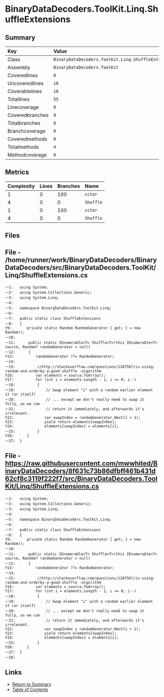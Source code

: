 ﻿# BinaryDataDecoders.ToolKit.Linq.ShuffleExtensions

## Summary

| Key             | Value                                               |
| :-------------- | :-------------------------------------------------- |
| Class           | `BinaryDataDecoders.ToolKit.Linq.ShuffleExtensions` |
| Assembly        | `BinaryDataDecoders.ToolKit`                        |
| Coveredlines    | `0`                                                 |
| Uncoveredlines  | `16`                                                |
| Coverablelines  | `16`                                                |
| Totallines      | `55`                                                |
| Linecoverage    | `0`                                                 |
| Coveredbranches | `0`                                                 |
| Totalbranches   | `8`                                                 |
| Branchcoverage  | `0`                                                 |
| Coveredmethods  | `0`                                                 |
| Totalmethods    | `4`                                                 |
| Methodcoverage  | `0`                                                 |

## Metrics

| Complexity | Lines | Branches | Name      |
| :--------- | :---- | :------- | :-------- |
| 1          | 0     | 100      | `cctor`   |
| 4          | 0     | 0        | `Shuffle` |
| 1          | 0     | 100      | `cctor`   |
| 4          | 0     | 0        | `Shuffle` |

## Files

## File - /home/runner/work/BinaryDataDecoders/BinaryDataDecoders/src/BinaryDataDecoders.ToolKit/Linq/ShuffleExtensions.cs

```CSharp
〰1:   using System;
〰2:   using System.Collections.Generic;
〰3:   using System.Linq;
〰4:   
〰5:   namespace BinaryDataDecoders.ToolKit.Linq;
〰6:   
〰7:   public static class ShuffleExtensions
〰8:   {
‼9:       private static Random RandomGenerator { get; } = new Random();
〰10:  
〰11:      public static IEnumerable<T> Shuffle<T>(this IEnumerable<T> source, Random? randomGenerator = null)
〰12:      {
‼13:          randomGenerator ??= RandomGenerator;
〰14:  
〰15:          //http://stackoverflow.com/questions/1287567/is-using-random-and-orderby-a-good-shuffle -algorithm
‼16:          var elements = source.ToArray();
‼17:          for (int i = elements.Length - 1; i >= 0; i--)
〰18:          {
〰19:              // Swap element "i" with a random earlier element it (or itself)
〰20:              // ... except we don't really need to swap it fully, as we can
〰21:              // return it immediately, and afterwards it's irrelevant.
‼22:              var swapIndex = randomGenerator.Next(i + 1);
‼23:              yield return elements[swapIndex];
‼24:              elements[swapIndex] = elements[i];
〰25:          }
‼26:      }
〰27:  }
```

## File - https://raw.githubusercontent.com/mwwhited/BinaryDataDecoders/8f631c73b86dfbff461b431d62cf8c3119f222f7/src/BinaryDataDecoders.ToolKit/Linq/ShuffleExtensions.cs

```CSharp
〰1:   using System;
〰2:   using System.Collections.Generic;
〰3:   using System.Linq;
〰4:   
〰5:   namespace BinaryDataDecoders.ToolKit.Linq;
〰6:   
〰7:   public static class ShuffleExtensions
〰8:   {
‼9:       private static Random RandomGenerator { get; } = new Random();
〰10:  
〰11:      public static IEnumerable<T> Shuffle<T>(this IEnumerable<T> source, Random? randomGenerator = null)
〰12:      {
‼13:          randomGenerator ??= RandomGenerator;
〰14:  
〰15:          //http://stackoverflow.com/questions/1287567/is-using-random-and-orderby-a-good-shuffle -algorithm
‼16:          var elements = source.ToArray();
‼17:          for (int i = elements.Length - 1; i >= 0; i--)
〰18:          {
〰19:              // Swap element "i" with a random earlier element it (or itself)
〰20:              // ... except we don't really need to swap it fully, as we can
〰21:              // return it immediately, and afterwards it's irrelevant.
‼22:              var swapIndex = randomGenerator.Next(i + 1);
‼23:              yield return elements[swapIndex];
‼24:              elements[swapIndex] = elements[i];
〰25:          }
‼26:      }
〰27:  }
〰28:  
```

## Links

* [Return to Summary](Summary.md)
* [Table of Contents](../TOC.md)

